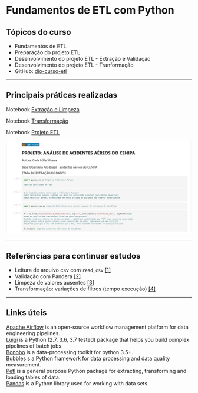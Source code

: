 # Fundamentos de ETL com Python

## Tópicos do curso
 - Fundamentos de ETL  
 - Preparação do projeto ETL  
 - Desenvolvimento do projeto ETL - Extração e Validação  
 - Desenvolvimento do projeto ETL - Tranformação  
 - GitHub: [dio-curso-etl](https://github.com/ftiosso/dio-curso-etl)

---
## Principais práticas realizadas  

Notebook [Extração e Limpeza](https://github.com/rosacarla/DIO-cloud-data-engineer/blob/main/010%20fundamentos-etl-python/projeto-etl/limpeza.ipynb)

Notebook [Transformação](https://github.com/rosacarla/DIO-cloud-data-engineer/blob/main/010%20fundamentos-etl-python/projeto-etl/transformacao.ipynb)

Notebook [Projeto ETL](https://github.com/rosacarla/DIO-cloud-data-engineer/blob/main/010%20fundamentos-etl-python/projeto-etl/projeto_etl.ipynb)  

<p align="left"><img src="https://github.com/rosacarla/DIO-cloud-data-engineer/blob/main/010%20fundamentos-etl-python/images/notebook-project.jpg"></p>

---

## Referências para continuar estudos

* Leitura de arquivo csv com `read_csv` [[1]](https://pandas.pydata.org/pandas-docs/stable/reference/api/pandas.read_csv.html)  
* Validação com Pandera [[2]](https://pandera.readthedocs.io/en/stable/)  
* Limpeza de valores ausentes [[3]](https://pandas.pydata.org/pandas-docs/stable/user_guide/missing_data.html)  
* Transformação: variações de filtros (tempo execução) [[4]](https://medium.com/data-hackers/a-maneira-eficiente-de-filtrar-um-data-frame-pandas-4158a4e37c1)

---

## Links úteis  

[Apache Airflow](http://airflow.apache.org/) is an open-source workflow management platform for data engineering pipelines.  
[Luigi](https://luigi.readthedocs.io/en/stable) is a Python (2.7, 3.6, 3.7 tested) package that helps you build complex pipelines of batch jobs.  
[Bonobo](https://www.bonobo-project.org/) is a data-processing toolkit for python 3.5+.  
[Bubbles](http://bubbles.databrewery.org/) s a Python framework for data processing and data quality measurement.  
[Petl](https://petl.readthedocs.io/en/stable/) is a general purpose Python package for extracting, transforming and loading tables of data.  
[Pandas](https://pandas.pydata.org) is a Python library used for working with data sets.
